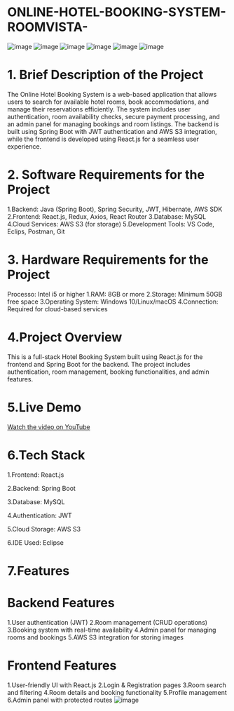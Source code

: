 # ONLINE-HOTEL-BOOKING-SYSTEM-ROOMVISTA-
![image](https://github.com/user-attachments/assets/c1177dd9-2276-4d99-be63-4eb7ecc1e36a)
![image](https://github.com/user-attachments/assets/af0eb00a-85b4-45ff-bc53-bbeee5160d36)
![image](https://github.com/user-attachments/assets/a7b7a790-ff7b-4054-bdb9-890c30a7fc1a)
![image](https://github.com/user-attachments/assets/62bc4f05-a948-4723-a175-a39bd6a4e463)
![image](https://github.com/user-attachments/assets/d986a104-f572-40f3-8bf5-c34add00695c)
![image](https://github.com/user-attachments/assets/6fdb186d-148c-4129-a1ba-d3a7ff8f9cfa)

# 1. Brief Description of the Project
The Online Hotel Booking System is a web-based application that allows users to search for available hotel rooms, book accommodations, and manage their reservations efficiently. The system includes user authentication, room availability checks, secure payment processing, and an admin panel for managing bookings and room listings. The backend is built using Spring Boot with JWT authentication and AWS S3 integration, while the frontend is developed using React.js for a seamless user experience.

# 2. Software Requirements for the Project
 1.Backend: Java (Spring Boot), Spring Security, JWT, Hibernate, AWS SDK
 2.Frontend: React.js, Redux, Axios, React Router
 3.Database: MySQL
 4.Cloud Services: AWS S3 (for storage)
 5.Development Tools: VS Code, Eclips, Postman, Git

 # 3. Hardware Requirements for the Project
 Processo: Intel i5 or higher
 1.RAM: 8GB or more
 2.Storage: Minimum 50GB free space
 3.Operating System: Windows 10/Linux/macOS
 4.Connection: Required for cloud-based services

 # 4.Project Overview
This is a full-stack Hotel Booking System built using React.js for the frontend and Spring Boot for the backend. The project includes authentication, room management, booking functionalities, and admin features.

 # 5.Live Demo
  [Watch the video on YouTube](https://www.youtube.com/watch?v=MXawNad_4Hk)



 # 6.Tech Stack
 1.Frontend: React.js
 
 2.Backend: Spring Boot
 
 3.Database: MySQL
 
 4.Authentication: JWT
 
 5.Cloud Storage: AWS S3
 
 6.IDE Used: Eclipse

# 7.Features
# Backend Features
 1.User authentication (JWT)
 2.Room management (CRUD operations)
 3.Booking system with real-time availability
 4.Admin panel for managing rooms and bookings
 5.AWS S3 integration for storing images

# Frontend Features
 1.User-friendly UI with React.js
 2.Login & Registration pages
 3.Room search and filtering
 4.Room details and booking functionality
 5.Profile management
 6.Admin panel with protected routes
![image](https://github.com/user-attachments/assets/032e9ce6-52ff-4797-9a45-9a17df25ecfb)
